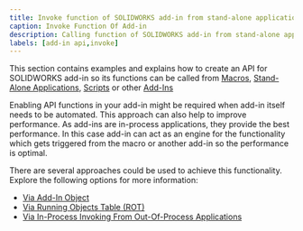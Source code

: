 ```yaml
---
title: Invoke function of SOLIDWORKS add-in from stand-alone application or macro
caption: Invoke Function Of Add-in
description: Calling function of SOLIDWORKS add-in from stand-alone application or macro (enabling add-in custom API)
labels: [add-in api,invoke]
---
```

This section contains examples and explains how to create an API for SOLIDWORKS add-in so its functions can be called from [Macros](/docs/codestack/solidworks-api/getting-started/macros/), [Stand-Alone Applications](/docs/codestack/solidworks-api/getting-started/stand-alone/), [Scripts](/docs/codestack/solidworks-api/getting-started/scripts/) or other [Add-Ins](/docs/codestack/solidworks-api/getting-started/add-ins/)

Enabling API functions in your add-in might be required when add-in itself needs to be automated. This approach can also help to improve performance. As add-ins are in-process applications, they provide the best performance. In this case add-in can act as an engine for the functionality which gets triggered from the macro or another add-in so the performance is optimal.

There are several approaches could be used to achieve this functionality. Explore the following options for more information:

* [Via Add-In Object](via-add-in-object)
* [Via Running Objects Table (ROT)](via-rot)
* [Via In-Process Invoking From Out-Of-Process Applications](in-process-invoking)